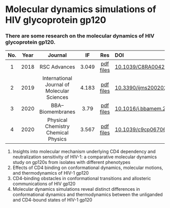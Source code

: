 # Molecular dynamics simulations of HIV glycoprotein gp120

### There are some research on the molecular dynamics of HIV glycoprotein gp120.

| No. | Year | Journal | IF | Res | DOI |
| :---: | :---: | :---:| :---: | :---: | :--- |
| 1 | 2018 | RSC Advances | 3.049 | [pdf](./Neutralization/2018_RSC.pdf) [files](./Neutralization) | [10.1039/C8RA00425K](https://doi.org/10.1039/C8RA00425K) |
| 2 | 2019 | International Journal of Molecular Sciences | 4.183 | [pdf](./Effects/2019_IJMS.pdf) [files](./Effects) | [10.3390/ijms20020260](https://doi.org/10.3390/ijms20020260) |
| 3 | 2020 | BBA–Biomembranes | 3.79 | [pdf](./Barrier/2020_BBA.pdf) [files](./Barrier) | [10.1016/j.bbamem.2020.183217](https://doi.org/10.1016/j.bbamem.2020.183217) |
| 4 | 2020 | Physical Chemistry Chemical Physics | 3.567 | [pdf](./Distinct/2020_PCCP.pdf) [files](./Distinct) | [10.1039/c9cp06706j](https://doi.org/10.1039/c9cp06706j) |

1. Insights into molecular mechanism underlying CD4 dependency and neutralization sensitivity of HIV-1: a comparative molecular dynamics study on gp120s from isolates with different phenotypes
2. Effects of CD4 binding on conformational dynamics, molecular motions, and thermodynamics of HIV-1 gp120
3. CD4-binding obstacles in conformational transitions and allosteric communications of HIV gp120
4. Molecular dynamics simulations reveal distinct differences in conformational dynamics and thermodynamics between the unliganded and CD4-bound states of HIV-1 gp120